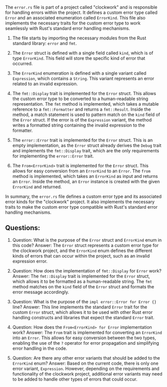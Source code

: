 The `error.rs` file is part of a project called "clockwork" and is responsible for handling errors within the project. It defines a custom error type called `Error` and an associated enumeration called `ErrorKind`. This file also implements the necessary traits for the custom error type to work seamlessly with Rust's standard error handling mechanisms.

1. The file starts by importing the necessary modules from the Rust standard library: `error` and `fmt`.

2. The `Error` struct is defined with a single field called `kind`, which is of type `ErrorKind`. This field will store the specific kind of error that occurred.

3. The `ErrorKind` enumeration is defined with a single variant called `Expression`, which contains a `String`. This variant represents an error related to an invalid expression.

4. The `fmt::Display` trait is implemented for the `Error` struct. This allows the custom error type to be converted to a human-readable string representation. The `fmt` method is implemented, which takes a mutable reference to a `fmt::Formatter` and returns a `fmt::Result`. Inside the method, a match statement is used to pattern match on the `kind` field of the `Error` struct. If the error is of the `Expression` variant, the method writes a formatted string containing the invalid expression to the formatter.

5. The `error::Error` trait is implemented for the `Error` struct. This is an empty implementation, as the `Error` struct already derives the `Debug` trait and implements the `fmt::Display` trait, which are the only requirements for implementing the `error::Error` trait.

6. The `From<ErrorKind>` trait is implemented for the `Error` struct. This allows for easy conversion from an `ErrorKind` to an `Error`. The `from` method is implemented, which takes an `ErrorKind` as input and returns an `Error`. Inside the method, an `Error` instance is created with the given `ErrorKind` and returned.

In summary, the `error.rs` file defines a custom error type and its associated error kinds for the "clockwork" project. It also implements the necessary traits to make the custom error type compatible with Rust's standard error handling mechanisms.

## Questions:

1. Question: What is the purpose of the `Error` struct and `ErrorKind` enum in this code?
   Answer: The `Error` struct represents a custom error type for the clockwork project, and the `ErrorKind` enum defines the different kinds of errors that can occur within the project, such as an invalid expression error.

2. Question: How does the implementation of `fmt::Display` for `Error` work?
   Answer: The `fmt::Display` trait is implemented for the `Error` struct, which allows it to be formatted as a human-readable string. The `fmt` method matches on the `kind` field of the `Error` struct and formats the error message accordingly.

3. Question: What is the purpose of the `impl error::Error for Error {}` line?
   Answer: This line implements the standard `Error` trait for the custom `Error` struct, which allows it to be used with other Rust error handling constructs and libraries that expect the standard `Error` trait.

4. Question: How does the `From<ErrorKind> for Error` implementation work?
   Answer: The `From` trait is implemented for converting an `ErrorKind` into an `Error`. This allows for easy conversion between the two types, enabling the use of the `?` operator for error propagation and simplifying error handling in the code.

5. Question: Are there any other error variants that should be added to the `ErrorKind` enum?
   Answer: Based on the current code, there is only one error variant, `Expression`. However, depending on the requirements and functionality of the clockwork project, additional error variants may need to be added to handle other types of errors that could occur.
